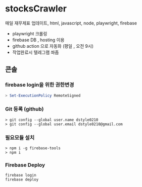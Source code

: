# stocksCrawler
매일 재무제표 업데이트, html, javascript, node, playwright, firebase
- playwright 크롤링
- firebase DB , hosting 이용
- github action 으로 자동화 (평일 , 오전 9시)
- 작업완료시 텔레그램 쏴줌



## 콘솔
### firebase login을 위한 권한변경
```powershell
> Set-ExecutionPolicy RemoteSigned
```
### Git 등록 (github)
```console
> git config --global user.name dstyle0210
> git config --global user.email dstyle0210@gmail.com
```

### 필요모듈 설치
```console
> npm i -g firebase-tools
> npm i
```

### Firebase Deploy
```console
firebase login
firebase deploy
```
